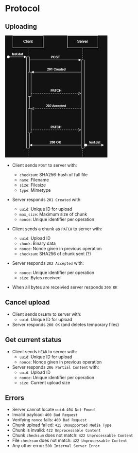 # Protocol

## Uploading

![Basic operation](protocol.drawio.png)

- Client sends `POST` to server with:
  - `checksum`: SHA256-hash of full file
  - `name`: Filename
  - `size`: Filesize
  - `type`: Mimetype
- Server responds `201 Created` with:
  - `uuid`: Unique ID for upload
  - `max_size`: Maximum size of chunk
  - `nonce`: Unique identifier per operation

- Client sends a chunk as `PATCH` to server with:
  - `uuid`: Upload ID
  - `chunk`: Binary data
  - `nonce`: Nonce given in previous operation
  - `checksum`: SHA256 of chunk sent (?)
- Server responds `202 Accepted` with:
  - `nonce`: Unique identifier per operation
  - `size`: Bytes received

- When all bytes are receivied server responds `200 OK`

## Cancel upload

- Client sends `DELETE` to server with:
  - `uuid`: Unique ID for upload
- Server responds `200 OK` (and deletes temporary files)

## Get current status

- Client sends `HEAD` to server with:
  - `uuid`: Unique ID for upload
  - `nonce`: Nonce given in previous operation
- Server responds `206 Partial Content` with:
  - `uuid`: Upload ID
  - `nonce`: Unique identifier per operation
  - `size`: Current upload size

## Errors

- Server cannot locate `uuid`: `404 Not Found`
- Invalid payload: `400 Bad Request`
- Verifying `nonce` fails: `400 Bad Request`
- Chunk upload failed: `415 Unsupported Media Type`
- Chunk is invalid: `422 Unprocessable Content`
- Chunk `checksum` does not match: `422 Unprocessable Content`
- File `checksum` does not match: `422 Unprocessable Content`
- Any other error: `500 Internal Server Error`